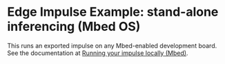 # Edge Impulse Example: stand-alone inferencing (Mbed OS)

This runs an exported impulse on any Mbed-enabled development board. See the documentation at [Running your impulse locally (Mbed)](https://docs.edgeimpulse.com/docs/running-your-impulse-mbed).
